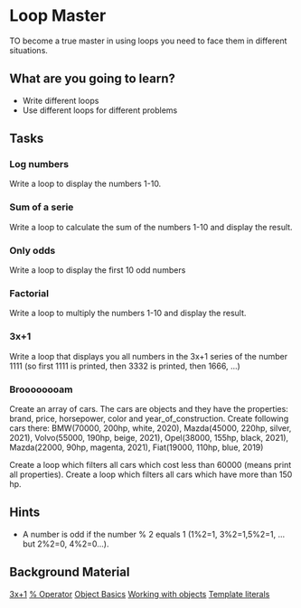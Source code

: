 # Loop Master

TO become a true master in using loops you need to face them in different situations.

## What are you going to learn?

* Write different loops
* Use different loops for different problems

## Tasks

### Log numbers
Write a loop to display the numbers 1-10.

### Sum of a serie
Write a loop to calculate the sum of the numbers 1-10 and display the result.

### Only odds
Write a loop to display the first 10 odd numbers

### Factorial
Write a loop to multiply the numbers 1-10 and display the result.

### 3x+1
Write a loop that displays you all numbers in the 3x+1 series of the number 1111 (so first 1111 is printed, then 3332 is printed, then 1666, ...)

### Broooooooam
Create an array of cars. The cars are objects and they have the properties: brand, price, horsepower, color and year_of_construction. Create following cars there: BMW(70000, 200hp, white, 2020), Mazda(45000, 220hp, silver, 2021), Volvo(55000, 190hp, beige, 2021), Opel(38000, 155hp, black, 2021), Mazda(22000, 90hp, magenta, 2021), Fiat(19000, 110hp, blue, 2019)

Create a loop which filters all cars which cost less than 60000 (means print all properties).
Create a loop which filters all cars which have more than 150 hp.

## Hints
* A number is odd if the number % 2 equals 1 (1%2=1, 3%2=1,5%2=1, ... but 2%2=0, 4%2=0...).

## Background Material
[3x+1](https://www.mathematicalgemstones.com/gemstones/the-3x1-problem/)
[% Operator](https://en.wikipedia.org/wiki/Modulo_operation)
[Object Basics](https://developer.mozilla.org/en-US/docs/Learn/JavaScript/Objects/Basics)
[Working with objects](https://developer.mozilla.org/en-US/docs/Web/JavaScript/Guide/Working_with_Objects)
[Template literals](https://developer.mozilla.org/en-US/docs/Web/JavaScript/Reference/Template_literals)
